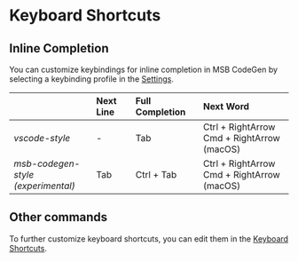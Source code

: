 # Keyboard Shortcuts

## Inline Completion

You can customize keybindings for inline completion in MSB CodeGen by selecting a keybinding profile in the [Settings](command:msb-codegen.openSettings).

|                                         | Next Line | Full Completion | Next Word                                       |
| :-------------------------------------- | :-------- | :-------------- | :---------------------------------------------- |
| _vscode-style_                          | -         | Tab             | Ctrl + RightArrow <br> Cmd + RightArrow (macOS) |
| _msb-codegen-style_<br>_(experimental)_ | Tab       | Ctrl + Tab      | Ctrl + RightArrow <br> Cmd + RightArrow (macOS) |

## Other commands

To further customize keyboard shortcuts, you can edit them in the [Keyboard Shortcuts](command:msb-codegen.openKeybindings).
